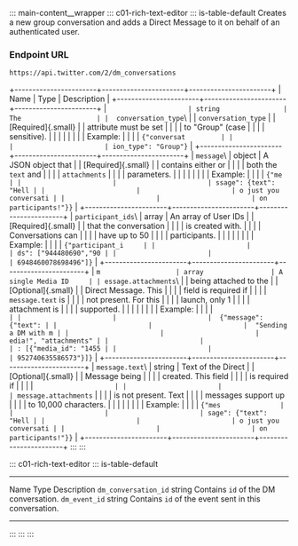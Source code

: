 ::: main-content__wrapper
::: c01-rich-text-editor
::: is-table-default
Creates a new group conversation and adds a Direct Message to it on
behalf of an authenticated user.

### Endpoint URL

` https://api.twitter.com/2/dm_conversations `

+-----------------------+-----------------------+-----------------------+
| Name                  | Type                  | Description           |
+-----------------------+-----------------------+-----------------------+
| `                     | string                | The                   |
|  conversation_type `\ |                       | ` conversation_type ` |
| [Required]{.small}    |                       | attribute must be set |
|                       |                       | to \"Group\" (case    |
|                       |                       | sensitive).           |
|                       |                       |                       |
|                       |                       | Example:              |
|                       |                       | ` {"conversat         |
|                       |                       | ion_type": "Group"} ` |
+-----------------------+-----------------------+-----------------------+
| ` message `\          | object                | A JSON object that    |
| [Required]{.small}    |                       | contains either or    |
|                       |                       | both the ` text ` and |
|                       |                       | ` attachments `       |
|                       |                       | parameters.           |
|                       |                       |                       |
|                       |                       | Example:              |
|                       |                       | ` {"me                |
|                       |                       | ssage": {text": "Hell |
|                       |                       | o just you conversati |
|                       |                       | on participants!"}} ` |
+-----------------------+-----------------------+-----------------------+
| ` participant_ids `\  | array                 | An array of User IDs  |
| [Required]{.small}    |                       | that the conversation |
|                       |                       | is created with.      |
|                       |                       | Conversations can     |
|                       |                       | have up to 50         |
|                       |                       | participants.         |
|                       |                       |                       |
|                       |                       | Example:              |
|                       |                       | ` {"participant_i     |
|                       |                       | ds": ["944480690","90 |
|                       |                       | 6948460078698496"]} ` |
+-----------------------+-----------------------+-----------------------+
| ` m                   | array                 | A single Media ID     |
| essage.attachments `\ |                       | being attached to the |
| [Optional]{.small}    |                       | Direct Message. This  |
|                       |                       | field is required if  |
|                       |                       | ` message.text ` is   |
|                       |                       | not present. For this |
|                       |                       | launch, only 1        |
|                       |                       | attachment is         |
|                       |                       | supported.            |
|                       |                       |                       |
|                       |                       | Example:              |
|                       |                       | `                     |
|                       |                       |  {"message": {"text": |
|                       |                       |  "Sending a DM with m |
|                       |                       | edia!", "attachments" |
|                       |                       | : [{"media_id": "1455 |
|                       |                       | 952740635586573"}]} ` |
+-----------------------+-----------------------+-----------------------+
| ` message.text `\     | string                | Text of the Direct    |
| [Optional]{.small}    |                       | Message being         |
|                       |                       | created. This field   |
|                       |                       | is required if        |
|                       |                       | `                     |
|                       |                       | message.attachments ` |
|                       |                       | is not present. Text  |
|                       |                       | messages support up   |
|                       |                       | to 10,000 characters. |
|                       |                       |                       |
|                       |                       | Example:              |
|                       |                       | ` {"mes               |
|                       |                       | sage": {"text": "Hell |
|                       |                       | o just you conversati |
|                       |                       | on participants!"}} ` |
+-----------------------+-----------------------+-----------------------+
:::
:::

::: c01-rich-text-editor
::: is-table-default
  ------------------------ -------- ---------------------------------------------------------
  Name                     Type     Description
  ` dm_conversation_id `   string   Contains ` id ` of the DM conversation.
  ` dm_event_id `          string   Contains ` id ` of the event sent in this conversation.
  ------------------------ -------- ---------------------------------------------------------
:::
:::
:::
